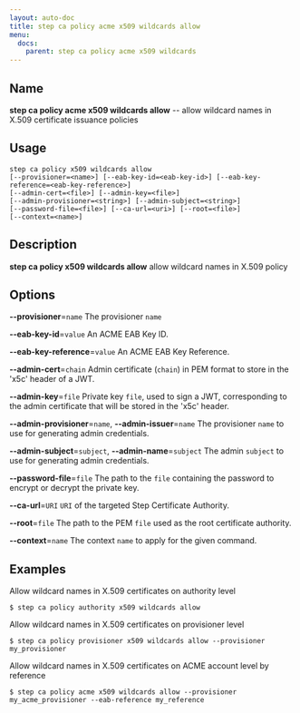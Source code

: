```yaml
---
layout: auto-doc
title: step ca policy acme x509 wildcards allow
menu:
  docs:
    parent: step ca policy acme x509 wildcards
---
```


## Name
**step ca policy acme x509 wildcards allow** -- allow wildcard names in X.509 certificate issuance policies

## Usage

```raw
step ca policy x509 wildcards allow
[--provisioner=<name>] [--eab-key-id=<eab-key-id>] [--eab-key-reference=<eab-key-reference>]
[--admin-cert=<file>] [--admin-key=<file>]
[--admin-provisioner=<string>] [--admin-subject=<string>]
[--password-file=<file>] [--ca-url=<uri>] [--root=<file>]
[--context=<name>]
```

## Description

**step ca policy x509 wildcards allow** allow wildcard names in X.509 policy

## Options


**--provisioner**=`name`
The provisioner `name`

**--eab-key-id**=`value`
An ACME EAB Key ID.

**--eab-key-reference**=`value`
An ACME EAB Key Reference.

**--admin-cert**=`chain`
Admin certificate (`chain`) in PEM format to store in the 'x5c' header of a JWT.

**--admin-key**=`file`
Private key `file`, used to sign a JWT, corresponding to the admin certificate that will
be stored in the 'x5c' header.

**--admin-provisioner**=`name`, **--admin-issuer**=`name`
The provisioner `name` to use for generating admin credentials.

**--admin-subject**=`subject`, **--admin-name**=`subject`
The admin `subject` to use for generating admin credentials.

**--password-file**=`file`
The path to the `file` containing the password to encrypt or decrypt the private key.

**--ca-url**=`URI`
`URI` of the targeted Step Certificate Authority.

**--root**=`file`
The path to the PEM `file` used as the root certificate authority.

**--context**=`name`
The context `name` to apply for the given command.

## Examples  

Allow wildcard names in X.509 certificates on authority level
```shell
$ step ca policy authority x509 wildcards allow
```    

Allow wildcard names in X.509 certificates on provisioner level
```shell
$ step ca policy provisioner x509 wildcards allow --provisioner my_provisioner
```    

Allow wildcard names in X.509 certificates on ACME account level by reference
```shell
$ step ca policy acme x509 wildcards allow --provisioner my_acme_provisioner --eab-reference my_reference
```

